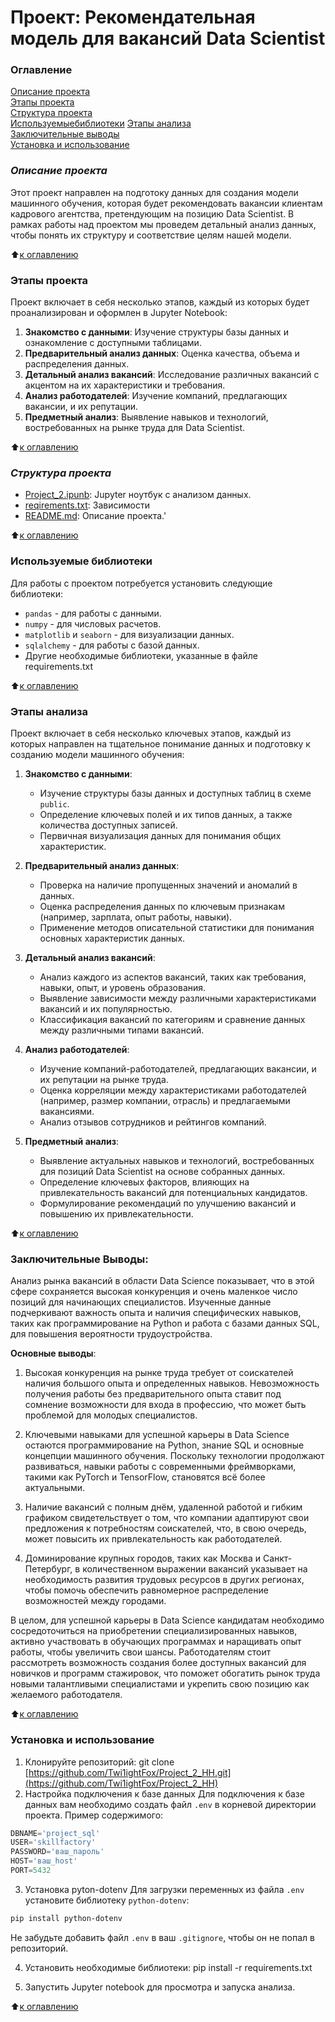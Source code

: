 # Проект: Рекомендательная модель для вакансий Data Scientist

### Оглавление

[Описание проекта](#описание-проекта)  
[Этапы проекта](#этапы-проекта)  
[Структура проекта](#структура-проекта)  
[Используемыебиблиотеки](#используемые-библиотеки)
[Этапы анализа](#этапы-анализа)  
[Заключительные выводы](#заключительные-выводы)  
[Установка и использование](#установка-и-использование)  

### ***Описание проекта***
Этот проект направлен на подготоку данных для создания модели машинного обучения, которая будет рекомендовать вакансии клиентам кадрового агентства, претендующим на позицию Data Scientist. В рамках работы над проектом мы проведем детальный анализ данных, чтобы понять их структуру и соответствие целям нашей модели.

:arrow_up:[к оглавлению](#оглавление)

### Этапы проекта

Проект включает в себя несколько этапов, каждый из которых будет проанализирован и оформлен в Jupyter Notebook:

1. **Знакомство с данными**: Изучение структуры базы данных и ознакомление с доступными таблицами.
2. **Предварительный анализ данных**: Оценка качества, объема и распределения данных.
3. **Детальный анализ вакансий**: Исследование различных вакансий с акцентом на их характеристики и требования.
4. **Анализ работодателей**: Изучение компаний, предлагающих вакансии, и их репутации.
5. **Предметный анализ**: Выявление навыков и технологий, востребованных на рынке труда для Data Scientist.

:arrow_up:[к оглавлению](#оглавление)

### ***Структура проекта***

- [Project_2.ipunb](https://github.com/Dashaklen/Project_2_HH/blob/master/Project_2%20.ipynb): Jupyter ноутбук с анализом данных.
- [reqirements.txt](https://github.com/Dashaklen/Project_2_HH/blob/master/requirements.txt): Зависимости
- [README.md](https://github.com/Dashaklen/Project_2_HH/blob/master/README.md): Описание проекта.'

:arrow_up:[к оглавлению](#оглавление)

### Используемые библиотеки

Для работы с проектом потребуется установить следующие библиотеки:

- `pandas` - для работы с данными.
- `numpy` - для числовых расчетов.
- `matplotlib` и `seaborn` - для визуализации данных.
- `sqlalchemy` - для работы с базой данных.
- Другие необходимые библиотеки, указанные в файле requirements.txt

:arrow_up:[к оглавлению](#оглавление)

### Этапы анализа
Проект включает в себя несколько ключевых этапов, каждый из которых направлен на тщательное понимание данных и подготовку к созданию модели машинного обучения:

1. **Знакомство с данными**:
   - Изучение структуры базы данных и доступных таблиц в схеме `public`.
   - Определение ключевых полей и их типов данных, а также количества доступных записей.
   - Первичная визуализация данных для понимания общих характеристик.

2. **Предварительный анализ данных**:
   - Проверка на наличие пропущенных значений и аномалий в данных.
   - Оценка распределения данных по ключевым признакам (например, зарплата, опыт работы, навыки).
   - Применение методов описательной статистики для понимания основных характеристик данных.

3. **Детальный анализ вакансий**:
   - Анализ каждого из аспектов вакансий, таких как требования, навыки, опыт, и уровень образования.
   - Выявление зависимости между различными характеристиками вакансий и их популярностью.
   - Классификация вакансий по категориям и сравнение данных между различными типами вакансий.

4. **Анализ работодателей**:
   - Изучение компаний-работодателей, предлагающих вакансии, и их репутации на рынке труда.
   - Оценка корреляции между характеристиками работодателей (например, размер компании, отрасль) и предлагаемыми вакансиями.
   - Анализ отзывов сотрудников и рейтингов компаний.

5. **Предметный анализ**:
   - Выявление актуальных навыков и технологий, востребованных для позиций Data Scientist на основе собранных данных.
   - Определение ключевых факторов, влияющих на привлекательность вакансий для потенциальных кандидатов.
   - Формулирование рекомендаций по улучшению вакансий и повышению их привлекательности.

:arrow_up:[к оглавлению](#оглавление)

### Заключительные Выводы:
Анализ рынка вакансий в области Data Science показывает, что в этой сфере сохраняется высокая конкуренция и очень маленкое число позиций для начинающих специалистов. Изученные данные подчеркивают важность опыта и наличия специфических навыков, таких как программирование на Python и работа с базами данных SQL, для повышения вероятности трудоустройства.

**Основные выводы**:

1. Высокая конкуренция на рынке труда требует от соискателей наличия большого опыта и определенных навыков. Невозможность получения работы без предварительного опыта ставит под сомнение возможности для входа в профессию, что может быть проблемой для молодых специалистов.

2. Ключевыми навыками для успешной карьеры в Data Science остаются программирование на Python, знание SQL и основные концепции машинного обучения. Поскольку технологии продолжают развиваться, навыки работы с современными фреймворками, такими как PyTorch и TensorFlow, становятся всё более актуальными.

3. Наличие вакансий с полным днём, удаленной работой и гибким графиком свидетельствует о том, что компании адаптируют свои предложения к потребностям соискателей, что, в свою очередь, может повысить их привлекательность как работодателей.

4. Доминирование крупных городов, таких как Москва и Санкт-Петербург, в количественном выражении вакансий указывает на необходимость развития трудовых ресурсов в других регионах, чтобы помочь обеспечить равномерное распределение возможностей между городами.

В целом, для успешной карьеры в Data Science кандидатам необходимо сосредоточиться на приобретении специализированных навыков, активно участвовать в обучающих программах и наращивать опыт работы, чтобы увеличить свои шансы. Работодателям стоит рассмотреть возможность создания более доступных вакансий для новичков и программ стажировок, что поможет обогатить рынок труда новыми талантливыми специалистами и укрепить свою позицию как желаемого работодателя.

:arrow_up:[к оглавлению](#оглавление)

### Установка и использование

1. Клонируйте репозиторий:
   git clone [https://github.com/Twi1ightFox/Project_2_HH.git](https://github.com/Twi1ightFox/Project_2_HH)
2. Настройка подключения к базе данных
Для подключения к базе данных вам необходимо создать файл `.env` в корневой директории проекта. Пример содержимого:

```python
DBNAME='project_sql'
USER='skillfactory'
PASSWORD='ваш_пароль'
HOST='ваш_host'
PORT=5432
```

3. Установка pyton-dotenv
Для загрузки переменных из файла `.env` установите библиотеку `python-dotenv`:

```bash
pip install python-dotenv
```

Не забудьте добавить файл `.env` в ваш `.gitignore`, чтобы он не попал в репозиторий.

4. Установить необходимые библиотеки:
   pip install -r requirements.txt
   
5. Запустить Jupyter notebook для просмотра и запуска анализа.

:arrow_up:[к оглавлению](#оглавление)

